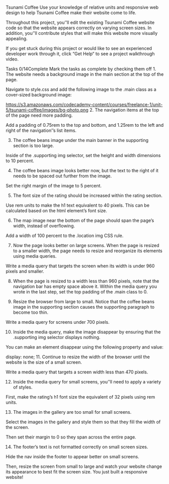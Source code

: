 Tsunami Coffee
Use your knowledge of relative units and responsive web design to help Tsunami Coffee make their website come to life.

Throughout this project, you’’ll edit the existing Tsunami Coffee website code so that the website appears correctly on varying screen sizes. In addition, you’’ll contribute styles that will make this website more visually appealing.

If you get stuck during this project or would like to see an experienced developer work through it, click “Get Help“ to see a project walkthrough video.

Tasks
0/14Complete
Mark the tasks as complete by checking them off
1.
The website needs a background image in the main section at the top of the page.

Navigate to style.css and add the following image to the .main class as a cover-sized background image:

https://s3.amazonaws.com/codecademy-content/courses/freelance-1/unit-5/tsunami-coffee/images/bg-photo.png
2. The navigation items at the top of the page need more padding.

Add a padding of 0.75rem to the top and bottom, and 1.25rem to the left and right of the navigation’’s list items.

3. The coffee beans image under the main banner in the supporting section is too large.

Inside of the .supporting img selector, set the height and width dimensions to 10 percent.

4. The coffee beans image looks better now, but the text to the right of it needs to be spaced out further from the image.

Set the right margin of the image to 5 percent.

5. The font size of the rating should be increased within the rating section.

Use rem units to make the h1 text equivalent to 40 pixels. This can be calculated based on the html element’s font size.

6. The map image near the bottom of the page should span the page’s width, instead of overflowing.

Add a width of 100 percent to the .location img CSS rule.

7. Now the page looks better on large screens. When the page is resized to a smaller width, the page needs to resize and reorganize its elements using media queries.

Write a media query that targets the screen when its width is under 960 pixels and smaller.

8. When the page is resized to a width less than 960 pixels, note that the navigation bar has empty space above it. Within the media query you wrote in the last step, set the top padding of the .main class to 0.

9. Resize the browser from large to small. Notice that the coffee beans image in the supporting section causes the supporting paragraph to become too thin.

Write a media query for screens under 700 pixels.

10. Inside the media query, make the image disappear by ensuring that the .supporting img selector displays nothing.

You can make an element disappear using the following property and value:

display: none;
11. Continue to resize the width of the browser until the website is the size of a small screen.

Write a media query that targets a screen width less than 470 pixels.

12. Inside the media query for small screens, you’’ll need to apply a variety of styles.

First, make the rating’s h1 font size the equivalent of 32 pixels using rem units.

13. The images in the gallery are too small for small screens.

Select the images in the gallery and style them so that they fill the width of the screen.

Then set their margin to 0 so they span across the entire page.

14. The footer’s text is not formatted correctly on small screen sizes.

Hide the nav inside the footer to appear better on small screens.

Then, resize the screen from small to large and watch your website change its appearance to best fit the screen size. You just built a responsive website!